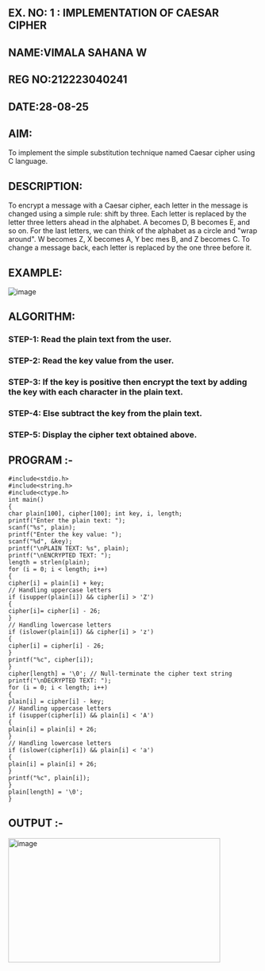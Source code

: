 ## EX. NO: 1 : IMPLEMENTATION OF CAESAR CIPHER
## NAME:VIMALA SAHANA W 
## REG NO:212223040241
## DATE:28-08-25
## AIM:

To implement the simple substitution technique named Caesar cipher using C language.

## DESCRIPTION:

To encrypt a message with a Caesar cipher, each letter in the message is changed using a simple rule: shift by three. Each letter is replaced by the letter three letters ahead in the alphabet. A becomes D, B becomes E, and so on. For the last letters, we can think of the
alphabet as a circle and "wrap around". W becomes Z, X becomes A, Y bec mes B, and Z
becomes C. To change a message back, each letter is replaced by the one three before it.

## EXAMPLE:



![image](https://github.com/Hemamanigandan/CNS/assets/149653568/eb9c6c43-8c80-4cdd-b9d4-91705a311c79)


## ALGORITHM:

### STEP-1: Read the plain text from the user.
### STEP-2: Read the key value from the user.
### STEP-3: If the key is positive then encrypt the text by adding the key with each character in the plain text.
### STEP-4: Else subtract the key from the plain text.
### STEP-5: Display the cipher text obtained above.


## PROGRAM :-
```
#include<stdio.h> 
#include<string.h> 
#include<ctype.h>  
int main()  
{ 
char plain[100], cipher[100]; int key, i, length; 
printf("Enter the plain text: "); 
scanf("%s", plain);  
printf("Enter the key value: "); 
scanf("%d", &key);  
printf("\nPLAIN TEXT: %s", plain); 
printf("\nENCRYPTED TEXT: "); 
length = strlen(plain); 
for (i = 0; i < length; i++) 
{ 
cipher[i] = plain[i] + key; 
// Handling uppercase letters
if (isupper(plain[i]) && cipher[i] > 'Z') 
{ 
cipher[i]= cipher[i] - 26; 
} 
// Handling lowercase letters 
if (islower(plain[i]) && cipher[i] > 'z') 
{ 
cipher[i] = cipher[i] - 26; 
} 
printf("%c", cipher[i]); 
} 
cipher[length] = '\0'; // Null-terminate the cipher text string 
printf("\nDECRYPTED TEXT: "); 
for (i = 0; i < length; i++) 
{  
plain[i] = cipher[i] - key; 
// Handling uppercase letters
if (isupper(cipher[i]) && plain[i] < 'A') 
{ 
plain[i] = plain[i] + 26; 
} 
// Handling lowercase letters 
if (islower(cipher[i]) && plain[i] < 'a') 
{ 
plain[i] = plain[i] + 26; 
} 
printf("%c", plain[i]); 
} 
plain[length] = '\0'; 
}
```



## OUTPUT :-
<img width="427" height="250" alt="image" src="https://github.com/user-attachments/assets/42331a2c-b67e-4831-bec9-8e36367454bf" />

